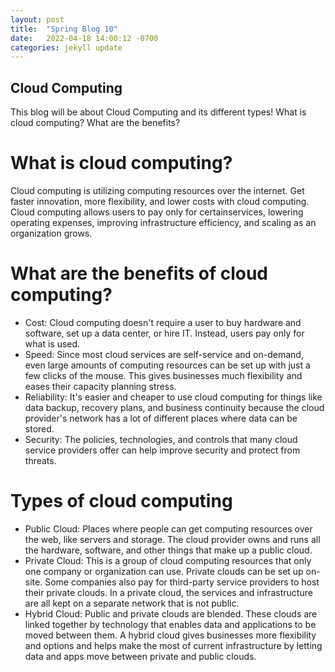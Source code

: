 ```yaml
---
layout: post
title:  "Spring Blog 10"
date:   2022-04-18 14:00:12 -0700
categories: jekyll update
---
```

## Cloud Computing
This blog will be about Cloud Computing and its different types! What is cloud computing? What are the benefits? 

# What is cloud computing?
Cloud computing is utilizing computing resources over the internet. Get faster innovation, more flexibility, and lower costs with cloud computing. Cloud computing allows users to pay only for certainservices, lowering operating expenses, improving infrastructure efficiency, and scaling as an organization grows.

# What are the benefits of cloud computing?
* Cost: Cloud computing doesn't require a user to buy hardware and software, set up a data center, or hire IT. Instead, users pay only for what is used.
* Speed: Since most cloud services are self-service and on-demand, even large amounts of computing resources can be set up with just a few clicks of the mouse. This gives businesses much flexibility and eases their capacity planning stress.
* Reliability: It's easier and cheaper to use cloud computing for things like data backup, recovery plans, and business continuity because the cloud provider's network has a lot of different places where data can be stored.
* Security: The policies, technologies, and controls that many cloud service providers offer can help improve security and protect from threats.

# Types of cloud computing
* Public Cloud: Places where people can get computing resources over the web, like servers and storage. The cloud provider owns and runs all the hardware, software, and other things that make up a public cloud. 
* Private Cloud: This is a group of cloud computing resources that only one company or organization can use. Private clouds can be set up on-site. Some companies also pay for third-party service providers to host their private clouds. In a private cloud, the services and infrastructure are all kept on a separate network that is not public.
* Hybrid Cloud: Public and private clouds are blended. These clouds are linked together by technology that enables data and applications to be moved between them. A hybrid cloud gives businesses more flexibility and options and helps make the most of current infrastructure by letting data and apps move between private and public clouds.